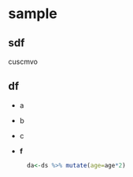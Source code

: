 # sample

## sdf
cuscmvo
## df
- a
- b
- c
- **f**
  
  ```r
    da<-ds %>% mutate(age=age*2)
  ```
